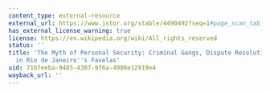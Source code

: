 ```yaml
---
content_type: external-resource
external_url: https://www.jstor.org/stable/4490492?seq=1#page_scan_tab_contents
has_external_license_warning: true
license: https://en.wikipedia.org/wiki/All_rights_reserved
status: ''
title: 'The Myth of Personal Security: Criminal Gangs, Dispute Resolution, and Identity
  in Rio de Janeiro''s Favelas'
uid: 71b7eeba-9485-4387-9f6a-4908e12919e4
wayback_url: ''
---
```


